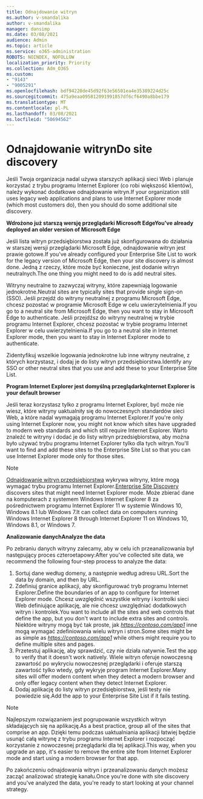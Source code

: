 ```yaml
---
title: Odnajdowanie witryn
ms.author: v-smandalika
author: v-smandalika
manager: dansimp
ms.date: 03/08/2021
audience: Admin
ms.topic: article
ms.service: o365-administration
ROBOTS: NOINDEX, NOFOLLOW
localization_priority: Priority
ms.collection: Adm_O365
ms.custom:
- "9143"
- "9005291"
ms.openlocfilehash: bdf94220de45d92f63e56501ea4e35389224d25c
ms.sourcegitcommit: 475a9eaa095812091991857df6cf6490a8bbe179
ms.translationtype: MT
ms.contentlocale: pl-PL
ms.lasthandoff: 03/08/2021
ms.locfileid: "50694562"
---
```

# <a name="do-site-discovery"></a><span data-ttu-id="137ce-102">Odnajdowanie witryn</span><span class="sxs-lookup"><span data-stu-id="137ce-102">Do site discovery</span></span>

<span data-ttu-id="137ce-103">Jeśli Twoja organizacja nadal używa starszych aplikacji sieci Web i planuje korzystać z trybu programu Internet Explorer (co robi większość klientów), należy wykonać dodatkowe odnajdowanie witryn.</span><span class="sxs-lookup"><span data-stu-id="137ce-103">If your organization still uses legacy web applications and plans to use Internet Explorer mode (which most customers do), then you should do some additional site discovery.</span></span>

<span data-ttu-id="137ce-104">**Wdrożono już starszą wersję przeglądarki Microsoft Edge**</span><span class="sxs-lookup"><span data-stu-id="137ce-104">**You've already deployed an older version of Microsoft Edge**</span></span>

<span data-ttu-id="137ce-105">Jeśli lista witryn przedsiębiorstwa została już skonfigurowana do działania w starszej wersji przeglądarki Microsoft Edge, odnajdowanie witryn jest prawie gotowe.</span><span class="sxs-lookup"><span data-stu-id="137ce-105">If you've already configured your Enterprise Site List to work for the legacy version of Microsoft Edge, then your site discovery is almost done.</span></span> <span data-ttu-id="137ce-106">Jedną z rzeczy, które może być konieczne, jest dodanie witryn neutralnych.</span><span class="sxs-lookup"><span data-stu-id="137ce-106">The one thing you might need to do is add neutral sites.</span></span>

<span data-ttu-id="137ce-107">Witryny neutralne to zazwyczaj witryny, które zapewniają logowanie jednokrotne.</span><span class="sxs-lookup"><span data-stu-id="137ce-107">Neutral sites are typically sites that provide single sign-on (SSO).</span></span> <span data-ttu-id="137ce-108">Jeśli przejdź do witryny neutralnej z programu Microsoft Edge, chcesz pozostać w programie Microsoft Edge w celu uwierzytelnienia.</span><span class="sxs-lookup"><span data-stu-id="137ce-108">If you go to a neutral site from Microsoft Edge, then you want to stay in Microsoft Edge to authenticate.</span></span> <span data-ttu-id="137ce-109">Jeśli przejdźsz do witryny neutralnej w trybie programu Internet Explorer, chcesz pozostać w trybie programu Internet Explorer w celu uwierzytelnienia.</span><span class="sxs-lookup"><span data-stu-id="137ce-109">If you go to a neutral site in Internet Explorer mode, then you want to stay in Internet Explorer mode to authenticate.</span></span>

<span data-ttu-id="137ce-110">Zidentyfikuj wszelkie logowania jednokrotne lub inne witryny neutralne, z których korzystasz, i dodaj je do listy witryn przedsiębiorstwa.</span><span class="sxs-lookup"><span data-stu-id="137ce-110">Identify any SSO or other neutral sites that you use and add these to your Enterprise Site List.</span></span>

<span data-ttu-id="137ce-111">**Program Internet Explorer jest domyślną przeglądarką**</span><span class="sxs-lookup"><span data-stu-id="137ce-111">**Internet Explorer is your default browser**</span></span>

<span data-ttu-id="137ce-112">Jeśli teraz korzystasz tylko z programu Internet Explorer, być może nie wiesz, które witryny uaktualniły się do nowoczesnych standardów sieci Web, a które nadal wymagają programu Internet Explorer.</span><span class="sxs-lookup"><span data-stu-id="137ce-112">If you're only using Internet Explorer now, you might not know which sites have upgraded to modern web standards and which still require Internet Explorer.</span></span> <span data-ttu-id="137ce-113">Warto znaleźć te witryny i dodać je do listy witryn przedsiębiorstwa, aby można było używać trybu programu Internet Explorer tylko dla tych witryn.</span><span class="sxs-lookup"><span data-stu-id="137ce-113">You'll want to find and add these sites to the Enterprise Site List so that you can use Internet Explorer mode only for those sites.</span></span>

> [!NOTE]
> <span data-ttu-id="137ce-114">[Odnajdowanie witryn przedsiębiorstwa](https://docs.microsoft.com/internet-explorer/ie11-deploy-guide/collect-data-using-enterprise-site-discovery) wykrywa witryny, które mogą wymagać trybu programu Internet Explorer.</span><span class="sxs-lookup"><span data-stu-id="137ce-114">[Enterprise Site Discovery](https://docs.microsoft.com/internet-explorer/ie11-deploy-guide/collect-data-using-enterprise-site-discovery) discovers sites that might need Internet Explorer mode.</span></span> <span data-ttu-id="137ce-115">Może zbierać dane na komputerach z systemem Windows Internet Explorer 8 za pośrednictwem programu Internet Explorer 11 w systemie Windows 10, Windows 8.1 lub Windows 7.</span><span class="sxs-lookup"><span data-stu-id="137ce-115">It can collect data on computers running Windows Internet Explorer 8 through Internet Explorer 11 on Windows 10, Windows 8.1, or Windows 7.</span></span>

<span data-ttu-id="137ce-116">**Analizowanie danych**</span><span class="sxs-lookup"><span data-stu-id="137ce-116">**Analyze the data**</span></span>

<span data-ttu-id="137ce-117">Po zebraniu danych witryny zalecamy, aby w celu ich przeanalizowania był następujący proces czteroetapowy:</span><span class="sxs-lookup"><span data-stu-id="137ce-117">After you've collected site data, we recommend the following four-step process to analyze the data:</span></span>
1. <span data-ttu-id="137ce-118">Sortuj dane według domeny, a następnie według adresu URL.</span><span class="sxs-lookup"><span data-stu-id="137ce-118">Sort the data by domain, and then by URL.</span></span>
2. <span data-ttu-id="137ce-119">Zdefiniuj granice aplikacji, aby skonfigurować tryb programu Internet Explorer.</span><span class="sxs-lookup"><span data-stu-id="137ce-119">Define the boundaries of an app to configure for Internet Explorer mode.</span></span> <span data-ttu-id="137ce-120">Chcesz uwzględnić wszystkie witryny i kontrolki sieci Web definiujące aplikację, ale nie chcesz uwzględniać dodatkowych witryn i kontrolek.</span><span class="sxs-lookup"><span data-stu-id="137ce-120">You want to include all the sites and web controls that define the app, but you don't want to include extra sites and controls.</span></span> <span data-ttu-id="137ce-121">Niektóre witryny mogą być tak proste, jak *https://contoso.com/app1* inne mogą wymagać zdefiniowania wielu witryn i stron.</span><span class="sxs-lookup"><span data-stu-id="137ce-121">Some sites might be as simple as *https://contoso.com/app1* while others might require you to define multiple sites and pages.</span></span>
3. <span data-ttu-id="137ce-122">Przetestuj aplikację, aby sprawdzić, czy nie działa natywnie.</span><span class="sxs-lookup"><span data-stu-id="137ce-122">Test the app to verify that it doesn't work natively.</span></span> <span data-ttu-id="137ce-123">Wiele witryn oferuje nowoczesną zawartość po wykryciu nowoczesnej przeglądarki i oferuje starszą zawartość tylko wtedy, gdy wykryje program Internet Explorer.</span><span class="sxs-lookup"><span data-stu-id="137ce-123">Many sites will offer modern content when they detect a modern browser and only offer legacy content when they detect Internet Explorer.</span></span>
4. <span data-ttu-id="137ce-124">Dodaj aplikację do listy witryn przedsiębiorstwa, jeśli testy nie powiedzie się.</span><span class="sxs-lookup"><span data-stu-id="137ce-124">Add the app to your Enterprise Site List if it fails testing.</span></span>

> [!NOTE]
> <span data-ttu-id="137ce-125">Najlepszym rozwiązaniem jest pogrupowanie wszystkich witryn składających się na aplikację.</span><span class="sxs-lookup"><span data-stu-id="137ce-125">As a best practice, group all of the sites that comprise an app.</span></span> <span data-ttu-id="137ce-126">Dzięki temu podczas uaktualniania aplikacji łatwiej będzie usunąć całą witrynę z trybu programu Internet Explorer i rozpocząć korzystanie z nowoczesnej przeglądarki dla tej aplikacji.</span><span class="sxs-lookup"><span data-stu-id="137ce-126">This way, when you upgrade an app, it's easier to remove the entire site from Internet Explorer mode and start using a modern browser for that app.</span></span>

<span data-ttu-id="137ce-127">Po zakończeniu odnajdowania witryn i przeanalizowaniu danych możesz zacząć analizować strategię kanału.</span><span class="sxs-lookup"><span data-stu-id="137ce-127">Once you're done with site discovery and you've analyzed the data, you're ready to start looking at your channel strategy.</span></span>

